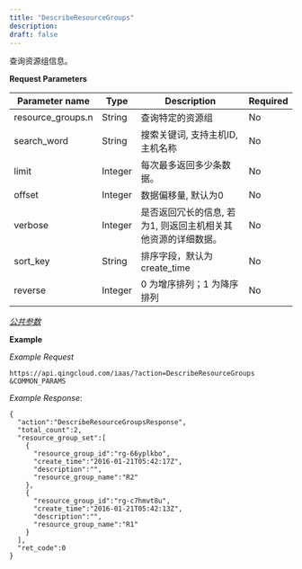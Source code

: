 ```yaml
---
title: "DescribeResourceGroups"
description: 
draft: false
---
```




查询资源组信息。

**Request Parameters**

| Parameter name | Type | Description | Required |
| --- | --- | --- | --- |
| resource_groups.n | String | 查询特定的资源组 | No |
| search_word | String | 搜索关键词, 支持主机ID, 主机名称 | No |
| limit | Integer | 每次最多返回多少条数据。 | No |
| offset | Integer | 数据偏移量, 默认为0 | No |
| verbose | Integer | 是否返回冗长的信息, 若为1, 则返回主机相关其他资源的详细数据。 | No |
| sort_key | String | 排序字段，默认为 create_time | No |
| reverse | Integer | 0 为增序排列；1 为降序排列 | No |

[_公共参数_](../../common/parameters.html#api-common-parameters)

**Example**

_Example Request_

```
https://api.qingcloud.com/iaas/?action=DescribeResourceGroups
&COMMON_PARAMS
```

_Example Response_:

```
{
  "action":"DescribeResourceGroupsResponse",
  "total_count":2,
  "resource_group_set":[
    {
      "resource_group_id":"rg-66yplkbo",
      "create_time":"2016-01-21T05:42:17Z",
      "description":"",
      "resource_group_name":"R2"
    },
    {
      "resource_group_id":"rg-c7hmvt8u",
      "create_time":"2016-01-21T05:42:13Z",
      "description":"",
      "resource_group_name":"R1"
    }
  ],
  "ret_code":0
}
```
